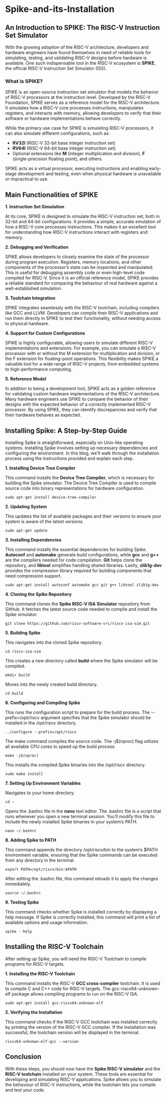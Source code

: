 # Spike-and-its-Installation



## An Introduction to SPIKE: The RISC-V Instruction Set Simulator

With the growing adoption of the RISC-V architecture, developers and hardware engineers have found themselves in need of reliable tools for simulating, testing, and validating RISC-V designs before hardware is available. One such indispensable tool in the RISC-V ecosystem is **SPIKE**, the official RISC-V Instruction Set Simulator (ISS).

### **What is SPIKE?**

SPIKE is an open-source instruction set simulator that models the behavior of RISC-V processors at the instruction level. Developed by the RISC-V Foundation, SPIKE serves as a reference model for the RISC-V architecture. It simulates how a RISC-V core processes instructions, manipulates registers, and interacts with memory, allowing developers to verify that their software or hardware implementations behave correctly.

While the primary use case for SPIKE is simulating RISC-V processors, it can also simulate different configurations, such as:

-   **RV32I** (RISC-V 32-bit base integer instruction set)
-   **RV64I** (RISC-V 64-bit base integer instruction set)
-   Optional extensions like **M** (integer multiplication and division), **F** (single-precision floating point), and others.

SPIKE acts as a virtual processor, executing instructions and enabling early-stage development and testing, even when physical hardware is unavailable or impractical to use.

## **Main Functionalities of SPIKE**

**1. Instruction Set Simulation**

At its core, SPIKE is designed to simulate the RISC-V instruction set, both in 32-bit and 64-bit configurations. It provides a simple, accurate emulation of how a RISC-V core processes instructions. This makes it an excellent tool for understanding how RISC-V instructions interact with registers and memory.

**2. Debugging and Verification**

SPIKE allows developers to closely examine the state of the processor during program execution. Registers, memory locations, and other components of the processor’s state can be inspected and manipulated. This is useful for debugging assembly code or even high-level code compiled for RISC-V. Since it is an official reference model, SPIKE provides a reliable standard for comparing the behaviour of real hardware against a well-established simulation.

**3. Toolchain Integration**

SPIKE integrates seamlessly with the RISC-V toolchain, including compilers like GCC and LLVM. Developers can compile their RISC-V applications and run them directly in SPIKE to test their functionality, without needing access to physical hardware.

**4. Support for Custom Configurations**

SPIKE is highly configurable, allowing users to simulate different RISC-V implementations and extensions. For example, you can simulate a RISC-V processor with or without the M extension for multiplication and division, or the F extension for floating-point operations. This flexibility makes SPIKE a valuable tool for a wide range of RISC-V projects, from embedded systems to high-performance computing.

**5. Reference Model**

In addition to being a development tool, SPIKE acts as a golden reference for validating custom hardware implementations of the RISC-V architecture. Many hardware engineers use SPIKE to compare the behavior of their designs with the expected behavior of a correctly implemented RISC-V processor. By using SPIKE, they can identify discrepancies and verify that their hardware behaves as expected.

## **Installing Spike: A Step-by-Step Guide**

Installing Spike is straightforward, especially on Unix-like operating systems. Installing Spike involves setting up necessary dependencies and configuring the environment. In this blog, we'll walk through the installation process using the instructions provided and explain each step.

**1. Installing Device Tree Compiler**

This command installs the **Device Tree Compiler**, which is necessary for building the Spike simulator. The Device Tree Compiler is used to compile source code into binary representations for hardware configuration.

    sudo apt-get install device-tree-compiler

**2. Updating System**

This updates the list of available packages and their versions to ensure your system is aware of the latest versions.

    sudo apt-get update

**3. Installing Dependencies**

This command installs the essential dependencies for building Spike. **Autoconf** and **automake** generate build configurations, while **gcc** and **g++** are the compilers needed for code compilation. **Git** helps clone the repository, and **libtool** simplifies handling shared libraries. Lastly, **zlib1g-dev** provides the compression library required for building components that need compression support.

    sudo apt-get install autoconf automake gcc git g++ libtool zlib1g-dev

**4. Cloning the Spike Repository**

This command clones the **Spike RISC-V ISA Simulator** repository from GitHub. It fetches the latest source code needed to compile and install the Spike simulator.

    git clone https://github.com/riscv-software-src/riscv-isa-sim.git

**5. Building Spike**

This navigates into the cloned Spike repository.

    cd riscv-isa-sim

This creates a new directory called **build** where the Spike simulator will be compiled.

    mkdir build

Moves into the newly created build directory.

    cd build

**6. Configuring and Compiling Spike**

This runs the configuration script to prepare for the build process. The --prefix=/opt/riscv argument specifies that the Spike simulator should be installed in the /opt/riscv directory.

    ../configure --prefix=/opt/riscv

The make command compiles the source code. The -j$(nproc) flag utilizes all available CPU cores to speed up the build process.

    make -j$(nproc)

This installs the compiled Spike binaries into the /opt/riscv directory.

    sudo make install

**7. Setting Up Environment Variables**

Navigates to your home directory.

    cd ~

Opens the .bashrc file in the **nano** text editor. The .bashrc file is a script that runs whenever you open a new terminal session. You’ll modify this file to include the newly installed Spike binaries in your system’s PATH.

    nano ~/.bashrc

**8. Adding Spike to PATH**

This command appends the directory /opt/riscv/bin to the system’s $PATH environment variable, ensuring that the Spike commands can be executed from any directory in the terminal.

    export PATH=/opt/riscv/bin:$PATH

After editing the .bashrc file, this command reloads it to apply the changes immediately.

    source ~/.bashrc

**9. Testing Spike**

This command checks whether Spike is installed correctly by displaying a help message. If Spike is correctly installed, this command will print a list of available options and usage information.

    spike --help

## **Installing the RISC-V Toolchain**

After setting up Spike, you will need the RISC-V Toolchain to compile programs for RISC-V targets.

**1. Installing the RISC-V Toolchain**

This command installs the RISC-V **GCC cross-compiler** toolchain. It is used to compile C and C++ code for RISC-V targets. The gcc-riscv64-unknown-elf package allows compiling programs to run on the RISC-V ISA.

    sudo apt-get install gcc-riscv64-unknown-elf

**2. Verifying the Installation**

This command checks if the RISC-V GCC toolchain was installed correctly by printing the version of the RISC-V GCC compiler. If the installation was successful, the toolchain version will be displayed in the terminal.

    riscv64-unknown-elf-gcc --version

## **Conclusion**

With these steps, you should now have the **Spike RISC-V simulator** and the **RISC-V toolchain** installed on your system. These tools are essential for developing and simulating RISC-V applications. Spike allows you to simulate the behaviour of RISC-V instructions, while the toolchain lets you compile and test your code.
